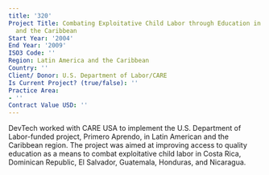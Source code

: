 ```yaml
---
title: '320'
Project Title: Combating Exploitative Child Labor through Education in Latin America
  and the Caribbean
Start Year: '2004'
End Year: '2009'
ISO3 Code: ''
Region: Latin America and the Caribbean
Country: ''
Client/ Donor: U.S. Department of Labor/CARE
Is Current Project? (true/false): ''
Practice Area:
- ''
Contract Value USD: ''
---
```


DevTech worked with CARE USA to implement the U.S. Department of Labor-funded project, Primero Aprendo, in Latin American and the Caribbean region. The project was aimed at improving access to quality education as a means to combat exploitative child labor in Costa Rica, Dominican Republic, El Salvador, Guatemala, Honduras, and Nicaragua.